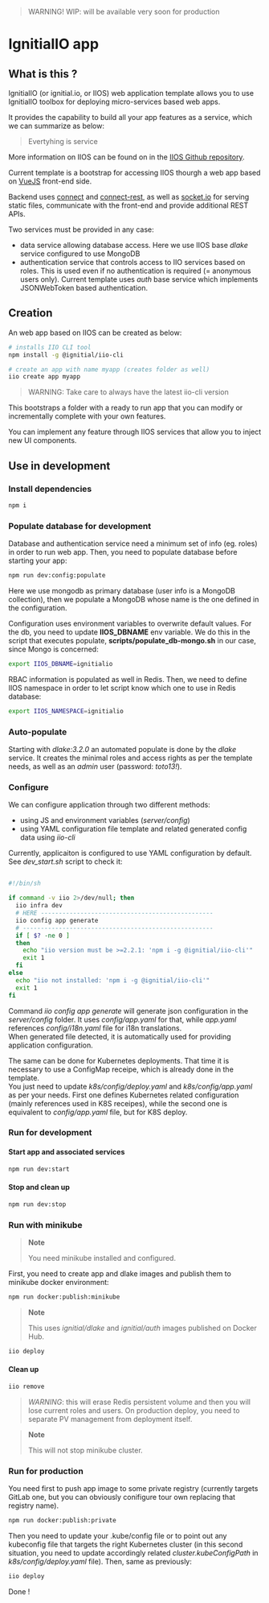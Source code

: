 > WARNING!
> WIP: will be available very soon for production

# IgnitialIO app

## What is this ?

IgnitialIO (or ignitial.io, or IIOS) web application template allows you to use
IgnitialIO toolbox for deploying micro-services based web apps.  

It provides the capability to build all your app features as a service, which we
can summarize as below:  

>
> Evertyhing is service
>

More information on IIOS can be found on in the
[IIOS Github repository](https://github.com/ignitialio/iio-services).  

Current template is a bootstrap for accessing IIOS thourgh a web app based
on [VueJS](https://vuejs.org/) front-end side.

Backend uses [connect](https://www.npmjs.com/package/connect) and
[connect-rest](https://www.npmjs.com/package/connect-rest), as well as
[socket.io](https://www.npmjs.com/package/socket.io) for serving static files,
communicate with the front-end and provide additional REST APIs.

Two services must be provided in any case:
- data service allowing database access. Here we use IIOS base _dlake_ service
configured to use MongoDB
- authentication service that controls access to IIO services based on roles. This
is used even if no authentication is required (= anonymous users only). Current
template uses _auth_ base service which implements JSONWebToken based authentication.  

## Creation

An web app based on IIOS can be created as below:

```bash
# installs IIO CLI tool
npm install -g @ignitial/iio-cli

# create an app with name myapp (creates folder as well)
iio create app myapp
```

> WARNING: Take care to always have the latest iio-cli version

This bootstraps a folder with a ready to run app that you can modify or incrementally
complete with your own features.

You can implement any feature through IIOS services that allow you to inject new
UI components.

## Use in development

### Install dependencies

```bash
npm i
```

### Populate database for development

Database and authentication service need a minimum set of info (eg. roles) in
order to run web app. Then, you need to populate database before starting your
app:

```bash
npm run dev:config:populate
```

Here we use mongodb as primary database (user info is a MongoDB collection), then
we populate a MongoDB whose name is the one defined in the configuration.  

Configuration uses environment variables to overwrite default values. For the db,
you need to update __IIOS_DBNAME__ env variable. We do this in the script that
executes populate, __scripts/populate_db-mongo.sh__ in our case, since Mongo is
concerned:

```bash
export IIOS_DBNAME=ignitialio
```

RBAC information is populated as well in Redis. Then, we need to define IIOS
namespace in order to let script know which one to use in Redis database:

```bash
export IIOS_NAMESPACE=ignitialio
```

### Auto-populate

Starting with _dlake:3.2.0_ an automated populate is done by the _dlake_ service.
It creates the minimal roles and access rights as per the template needs, as well
as an _admin_ user (password: _toto13!_).

### Configure

We can configure application through two different methods:
- using JS and environment variables (_server/config_)
- using YAML configuration file template and related generated config data using
_iio-cli_

Currently, applicaiton is configured to use YAML configuration by default. See
_dev_start.sh_ script to check it:

```bash

#!/bin/sh

if command -v iio 2>/dev/null; then
  iio infra dev
  # HERE ------------------------------------------------
  iio config app generate
  # -----------------------------------------------------
  if [ $? -ne 0 ]
  then
    echo "iio version must be >=2.2.1: 'npm i -g @ignitial/iio-cli'"
    exit 1
  fi
else
  echo "iio not installed: 'npm i -g @ignitial/iio-cli'"
  exit 1
fi
```  

Command _iio config app generate_ will generate json configuration in the
_server/config_ folder. It uses _config/app.yaml_ for that, while _app.yaml_
references _config/i18n.yaml_ file for i18n translations.  
When generated file detected, it is automatically used for providing application
configuration.

The same can be done for Kubernetes deployments. That time it is necessary to use
a ConfigMap receipe, which is already done in the template.  
You just need to update _k8s/config/deploy.yaml_ and _k8s/config/app.yaml_ as per
your needs. First one defines Kubernetes related configuration (mainly references
used in K8S receipes), while the second one is equivalent to _config/app.yaml_
file, but for K8S deploy.

### Run for development

#### Start app and associated services

```bash
npm run dev:start
```

#### Stop and clean up

```bash
npm run dev:stop
```

### Run with minikube

> __Note__
>  
> You need minikube installed and configured.

First, you need to create app and dlake images and publish them to minikube docker
environment:

```bash
npm run docker:publish:minikube
```

> __Note__
>   
> This uses _ignitial/dlake_ and _ignitial/auth_ images published on Docker Hub.

```bash
iio deploy
```

#### Clean up

```bash
iio remove
```

> _WARNING_: this will erase Redis persistent volume and then you will lose current
> roles and users. On production deploy, you need to separate PV management from
> deployment itself.

> __Note__
>   
> This will not stop minikube cluster.

### Run for production

You need first to push app image to some private registry (currently targets
GitLab one, but you can obviously conifigure tour own replacing that registry
name).

```bash
npm run docker:publish:private
```  

Then you need to update your .kube/config file or to point out any kubeconfig file
that targets the right Kubernetes cluster (in this second situation, you need to
update accordingly related _cluster.kubeConfigPath_ in _k8s/config/deploy.yaml_
file). Then, same as previously:

```bash
iio deploy
```

Done !
